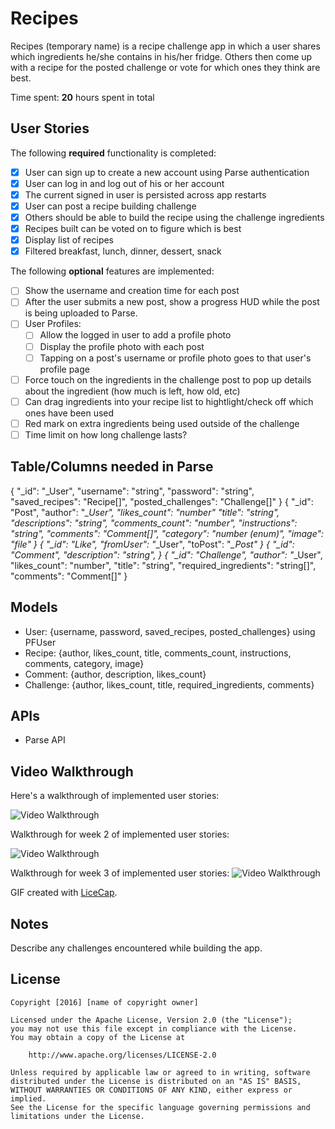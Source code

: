 # Recipes

Recipes (temporary name) is a recipe challenge app in which a user shares which ingredients he/she contains in his/her fridge. Others then come up with a recipe for the posted challenge or vote for which ones they think are best.

Time spent: **20** hours spent in total

## User Stories

The following **required** functionality is completed:

- [x] User can sign up to create a new account using Parse authentication
- [x] User can log in and log out of his or her account
- [x] The current signed in user is persisted across app restarts
- [x] User can post a recipe building challenge
- [x] Others should be able to build the recipe using the challenge ingredients
- [x] Recipes built can be voted on to figure which is best
- [x] Display list of recipes
- [x] Filtered breakfast, lunch, dinner, dessert, snack

The following **optional** features are implemented:

- [ ] Show the username and creation time for each post
- [ ] After the user submits a new post, show a progress HUD while the post is being uploaded to Parse.
- [ ] User Profiles:
   - [ ] Allow the logged in user to add a profile photo
   - [ ] Display the profile photo with each post
   - [ ] Tapping on a post's username or profile photo goes to that user's profile page
- [ ] Force touch on the ingredients in the challenge post to pop up details about the ingredient (how much is left, how old, etc)
- [ ] Can drag ingredients into your recipe list to hightlight/check off which ones have been used
- [ ] Red mark on extra ingredients being used outside of the challenge
- [ ] Time limit on how long challenge lasts?

## Table/Columns needed in Parse

{
   "_id": "_User",
   "username": "string",
   "password": "string",
   "saved_recipes": "Recipe[]",
   "posted_challenges": "Challenge[]"
}
{
   "_id": "Post",
   "author": "*_User",
   "likes_count": "number"
   "title": "string",
   "descriptions": "string",
   "comments_count": "number",
   "instructions": "string",
   "comments": "Comment[]",
   "category": "number (enum)",
   "image": "file"
}
{
   "_id": "Like",
   "fromUser": "*_User",
   "toPost": "*_Post"
}
{
   "_id": "Comment",
   "description": "string",
}
{
   "_id": "Challenge",
   "author": "*_User",
   "likes_count": "number",
   "title": "string",
   "required_ingredients": "string[]",
   "comments": "Comment[]"
}

## Models
- User: {username, password, saved_recipes, posted_challenges} using PFUser
- Recipe: {author, likes_count, title, comments_count, instructions, comments, category, image}
- Comment: {author, description, likes_count}
- Challenge: {author, likes_count, title, required_ingredients, comments}

## APIs
- Parse API

## Video Walkthrough 

Here's a walkthrough of implemented user stories:

<img src='http://i.imgur.com/YOFpvtX.gif' title='Video Walkthrough' width='' alt='Video Walkthrough' />

Walkthrough for week 2 of implemented user stories:

<img src='http://i.imgur.com/xvQYEjl.gif' title='Video Walkthrough' width='' alt='Video Walkthrough' />

Walkthrough for week 3 of implemented user stories:
<img src=http://i.imgur.com/jbnSqrX.gif title='Video Walkthrough' width='' alt='Video Walkthrough' />

GIF created with [LiceCap](http://www.cockos.com/licecap/).

## Notes

Describe any challenges encountered while building the app.

## License

    Copyright [2016] [name of copyright owner]

    Licensed under the Apache License, Version 2.0 (the "License");
    you may not use this file except in compliance with the License.
    You may obtain a copy of the License at

        http://www.apache.org/licenses/LICENSE-2.0

    Unless required by applicable law or agreed to in writing, software
    distributed under the License is distributed on an "AS IS" BASIS,
    WITHOUT WARRANTIES OR CONDITIONS OF ANY KIND, either express or implied.
    See the License for the specific language governing permissions and
    limitations under the License.
